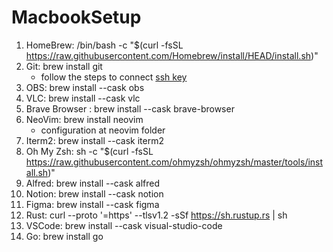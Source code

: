 # MacbookSetup

1. HomeBrew: /bin/bash -c "$(curl -fsSL https://raw.githubusercontent.com/Homebrew/install/HEAD/install.sh)"
2. Git: brew install git
   - follow the steps to connect [ssh key](https://devqa.io/install-git-mac-generate-ssh-keys/)
3. OBS: brew install --cask obs
4. VLC: brew install --cask vlc
5. Brave Browser : brew install --cask brave-browser
6. NeoVim: brew install neovim
   - configuration at neovim folder
7. Iterm2: brew install --cask iterm2
8. Oh My Zsh: sh -c "$(curl -fsSL https://raw.githubusercontent.com/ohmyzsh/ohmyzsh/master/tools/install.sh)"
9. Alfred: brew install --cask alfred
10. Notion: brew install --cask notion
11. Figma: brew install --cask figma
12. Rust: curl --proto '=https' --tlsv1.2 -sSf https://sh.rustup.rs | sh
13. VSCode: brew install --cask visual-studio-code
14. Go: brew install go


